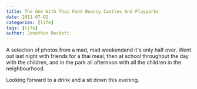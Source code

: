 ```yaml
---
title: The One With Thai Food Bouncy Castles And Playparks
date: 2011-07-02
categories: [life]
tags: [life]
author: Jonathan Beckett
---
```


A selection of photos from a mad, mad weekendand it's only half over. Went out last night with friends for a thai meal, then at school throughout the day with the children, and in the park all afternoon with all the children in the neighbourhood.

Looking forward to a drink and a sit down this evening.